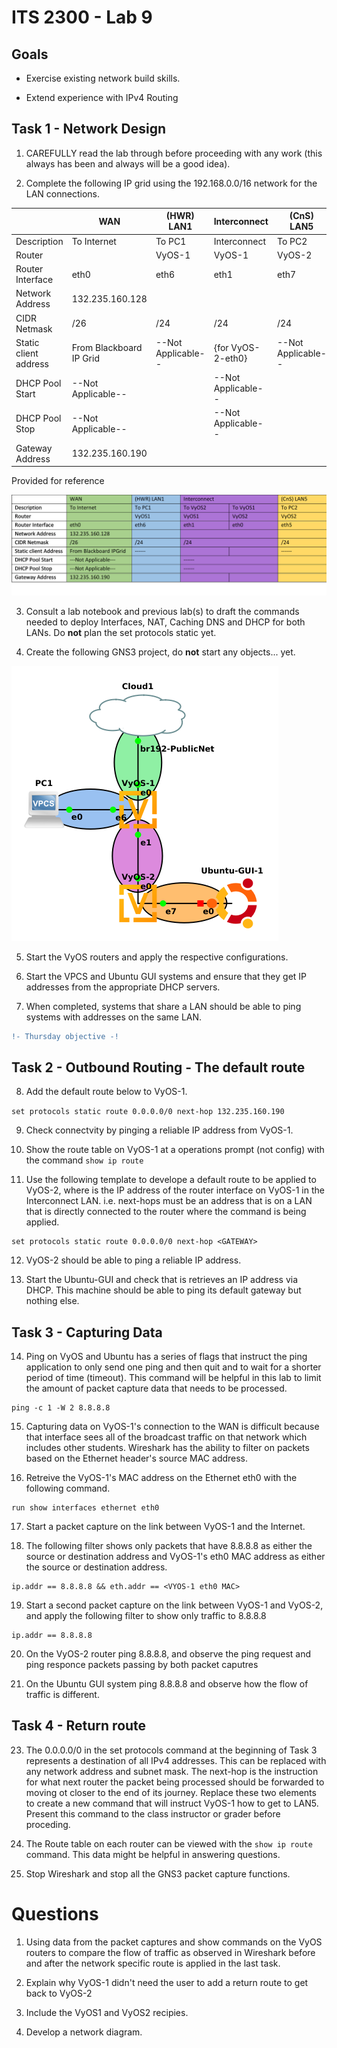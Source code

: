 # ITS 2300 - Lab 9
## Goals 

-   Exercise existing network build skills.

-   Extend experience with IPv4 Routing

## Task 1 - Network Design
1.  CAREFULLY read the lab through before proceeding with any work (this always has been and always will be a good idea).

2.  Complete the following IP grid using the 192.168.0.0/16 network for the LAN connections.

|                           |**WAN**            |**(HWR) LAN1**     |**Interconnect**     |**(CnS) LAN5**
|--                         |--                 |--                 |--                   |-- 
|Description                |To Internet        |To PC1             | Interconnect        |To PC2
|Router                     |                   |VyOS-1             | VyOS-1         |VyOS-2
|Router Interface           |eth0               |eth6               | eth1                |eth7
|Network Address            |132.235.160.128    |                   |                     |
|CIDR Netmask               |/26                |/24                |/24                  |/24
|Static client address      |From Blackboard IP Grid |--Not Applicable--| {for VyOS-2-eth0} |--Not Applicable--
|DHCP Pool Start            |--Not Applicable-- |                   |--Not Applicable--   |
|DHCP Pool Stop             |--Not Applicable-- |                   |--Not Applicable--   |
|Gateway Address            |132.235.160.190    |                   |   |

Provided for reference

![](Routing-LAB-Color-IPGrid.png)

3.  Consult a lab notebook and previous lab(s) to draft the commands needed to deploy Interfaces, NAT, Caching DNS and DHCP for both LANs.  Do **not** plan the set protocols static yet.

4.  Create the following GNS3 project, do **not** start any objects... yet.

![](Network_Diagram_Routing.png)

5.  Start the VyOS routers and apply the respective configurations.

6.  Start the VPCS and Ubuntu GUI systems and ensure that they get IP addresses from the appropriate DHCP servers.

7.  When completed, systems that share a LAN should be able to ping systems with addresses on the same LAN. 

```diff
!- Thursday objective -!
```

## Task 2 - Outbound Routing - The default route

8. Add the default route below to VyOS-1.

`set protocols static route 0.0.0.0/0 next-hop 132.235.160.190`

9.  Check connectvity by pinging a reliable IP address from VyOS-1.

10. Show the route table on VyOS-1 at a operations prompt (not config) with the command `show ip route`

11. Use the following template to develope a default route to be applied to VyOS-2, where <GATEWAY> is the IP address of the router interface on VyOS-1 in the Interconnect LAN. i.e. next-hops must be an address that is on a LAN that is directly connected to the router where the command is being applied.

````
set protocols static route 0.0.0.0/0 next-hop <GATEWAY>
````

12. VyOS-2 should be able to ping a reliable IP address.

13. Start the Ubuntu-GUI and check that is retrieves an IP address via DHCP.  This machine should be able to ping its default gateway but nothing else.
 
## Task 3 - Capturing Data

14. Ping on VyOS and Ubuntu has a series of flags that instruct the ping application to only send one ping and then quit and to wait for a shorter period of time (timeout).  This command will be helpful in this lab to limit the amount of packet capture data that needs to be processed.
 
````
ping -c 1 -W 2 8.8.8.8
````

15. Capturing data on VyOS-1's connection to the WAN is difficult because that interface sees all of the broadcast traffic on that network which includes other students.  Wireshark has the ability to filter on packets based on the Ethernet header's source MAC address.

16. Retreive the VyOS-1's MAC address on the Ethernet eth0 with the following command.
 
 ````
 run show interfaces ethernet eth0
 ````

17. Start a packet capture on the link between VyOS-1 and the Internet. 

18. The following filter shows only packets that have 8.8.8.8 as either the source or destination address and VyOS-1's eth0 MAC address as either the source or destination address.

````
ip.addr == 8.8.8.8 && eth.addr == <VYOS-1 eth0 MAC>
````

19. Start a second packet capture on the link between VyOS-1 and VyOS-2, and apply the following filter to show only traffic to 8.8.8.8
 
 ````
 ip.addr == 8.8.8.8
 ````
 
20. On the VyOS-2 router ping 8.8.8.8, and observe the ping request and ping responce packets passing by both packet caputres
 
21. On the Ubuntu GUI system ping 8.8.8.8 and observe how the flow of traffic is different.
 
## Task 4 - Return route

23. The 0.0.0.0/0 in the set protocols command at the beginning of Task 3 represents a destination of all IPv4 addresses. This can be replaced with any network address and subnet mask. The next-hop is the instruction for what next router the packet being processed should be forwarded to moving ot closer to the end of its journey. Replace these two elements to create a new command that will instruct VyOS-1 how to get to LAN5. Present this command to the class instructor or grader before proceding.

24. The Route table on each router can be viewed with the `show ip route` command.  This data might be helpful in answering questions.
 
25. Stop Wireshark and stop all the GNS3 packet capture functions.

# Questions

1.  Using data from the packet captures and show commands on the VyOS routers to compare the flow of traffic as observed in Wireshark before and after the network specific route is applied in the last task.  
 
2.  Explain why VyOS-1 didn't need the user to add a return route to get back to VyOS-2

3.  Include the VyOS1 and VyOS2 recipies.

4.  Develop a network diagram.
